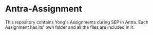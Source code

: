 # Antra-Assignment

This repository contains Yong's Assignments during SEP in Antra. Each Assignment has its' own folder and all the files are included in it.
